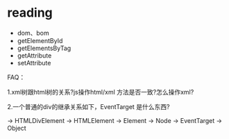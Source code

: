 # reading

-  dom、bom
-  getElementById
-  getElementsByTag
-  getAttribute
-  setAttribute

FAQ：

1.xml树跟html树的关系?js操作html/xml 方法是否一致?怎么操作xml?

2.一个普通的div的继承关系如下，EventTarget 是什么东西?

→ HTMLDivElement -> HTMLElement -> Element -> Node -> EventTarget -> Object
